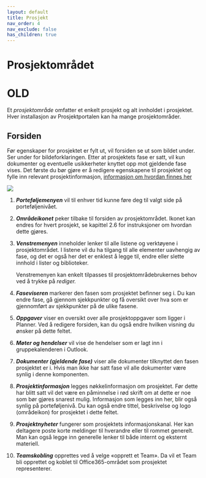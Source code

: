 ```yaml
---
layout: default
title: Prosjekt
nav_order: 4
nav_exclude: false
has_children: true
---
```


# Prosjektområdet
# OLD
Et *prosjektområde* omfatter et enkelt prosjekt og alt innholdet i prosjektet. Hver installasjon av Prosjektportalen kan ha mange
prosjektområder.

## Forsiden

Før egenskaper for prosjektet er fylt ut, vil forsiden se ut som bildet under. Ser under for bildeforklaringen. Etter at prosjektets fase er satt, vil kun dokumenter og eventuelle usikkerheter knyttet opp mot gjeldende fase vises. Det første du bør gjøre er å redigere egenskapene til prosjektet og fylle inn relevant prosjektinformasjon, [informasjon om hvordan finnes her](4.2%20Prosjektegenskaper%20og%20fasesetting.html)

![](./media/image44.png)

1.  ***Porteføljemenyen*** vil til enhver tid kunne føre deg til valgt side på porteføljenivået.

2.  ***Områdeikonet*** peker tilbake til forsiden av prosjektområdet. Ikonet kan endres for hvert prosjekt, se kapittel 2.6 for instruksjoner om hvordan dette gjøres.

3.  ***Venstremenyen*** inneholder lenker til alle listene og verktøyene i prosjektområdet. I listene vil du ha tilgang til alle elementer uavhengig av fase, og det er også her det er enklest å legge til, endre eller slette innhold i lister og biblioteker.

    Venstremenyen kan enkelt tilpasses til prosjektområdebrukernes behov ved å trykke på *rediger.*

4.  ***Faseviseren*** markerer den fasen som prosjektet befinner seg i. Du kan endre fase, gå gjennom sjekkpunkter og få oversikt over hva som er gjennomført av sjekkpunkter på de ulike fasene.

5.  ***Oppgaver*** viser en oversikt over alle prosjektoppgaver som ligger i Planner. Ved å redigere forsiden, kan du også endre hvilken visning du ønsker på dette feltet.

6.  ***Møter og hendelser*** vil vise de hendelser som er lagt inn i gruppekalenderen i Outlook.

7.  ***Dokumenter (gjeldende fase)*** viser alle dokumenter tilknyttet den fasen prosjektet er i. Hvis man ikke har satt fase vil alle dokumenter være synlig i denne komponenten.

8.  ***Prosjektinformasjon*** legges nøkkelinformasjon om prosjektet. Før dette har blitt satt vil det være en påminnelse i rød skrift om at dette er noe som bør gjøres snarest mulig. Informasjon som legges inn her, blir også synlig på porteføljenivå. Du kan også endre tittel, beskrivelse og logo (områdeikon) for prosjektet i dette feltet.

9.  ***Prosjektnyheter*** fungerer som prosjektets informasjonskanal. Her kan deltagere poste korte meldinger til hverandre eller til rommet generelt. Man kan også legge inn generelle lenker til både internt og eksternt materiell.

10. ***Teamskobling*** opprettes ved å velge «opprett et Team». Da vil et Team bli opprettet og koblet til Office365-området som prosjektet representerer.



